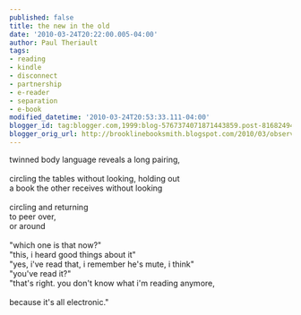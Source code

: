 ```yaml
---
published: false
title: the new in the old
date: '2010-03-24T20:22:00.005-04:00'
author: Paul Theriault
tags:
- reading
- kindle
- disconnect
- partnership
- e-reader
- separation
- e-book
modified_datetime: '2010-03-24T20:53:33.111-04:00'
blogger_id: tag:blogger.com,1999:blog-5767374071871443859.post-8168249437764726069
blogger_orig_url: http://brooklinebooksmith.blogspot.com/2010/03/observating-line-blurring.html
---
```


twinned body language reveals a long pairing, <br /><br />circling the tables without looking, holding out <br />a book the other receives without looking <br /><br />circling and returning <br />to peer over, <br />or around  <br /><br />"which one is that now?"<br />"this, i heard good things about it"<br />"yes, i've read that, i remember he's mute, i think"<br />"you've read it?"<br />"that's right. you don't know what i'm reading anymore, <br /><br />because it's all electronic."